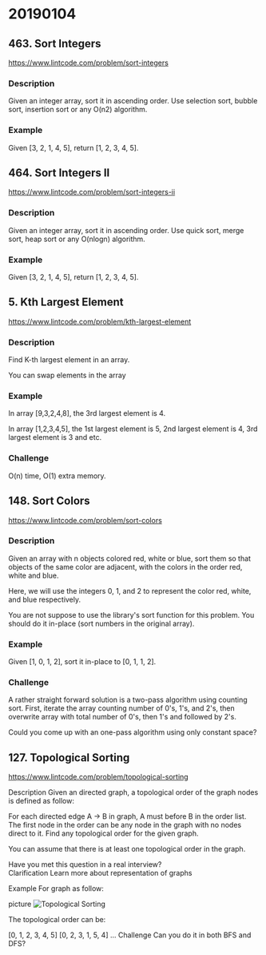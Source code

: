 # 20190104

## 463. Sort Integers
https://www.lintcode.com/problem/sort-integers

### Description
Given an integer array, sort it in ascending order. Use selection sort, bubble sort, insertion sort or any O(n2) algorithm.

### Example
Given [3, 2, 1, 4, 5], return [1, 2, 3, 4, 5].


## 464. Sort Integers II
https://www.lintcode.com/problem/sort-integers-ii

### Description
Given an integer array, sort it in ascending order. Use quick sort, merge sort, heap sort or any O(nlogn) algorithm.

### Example
Given [3, 2, 1, 4, 5], return [1, 2, 3, 4, 5].


## 5. Kth Largest Element
https://www.lintcode.com/problem/kth-largest-element

### Description
Find K-th largest element in an array.

You can swap elements in the array

### Example
In array [9,3,2,4,8], the 3rd largest element is 4.

In array [1,2,3,4,5], the 1st largest element is 5, 2nd largest element is 4, 3rd largest element is 3 and etc.

### Challenge
O(n) time, O(1) extra memory.


## 148. Sort Colors
https://www.lintcode.com/problem/sort-colors

### Description
Given an array with n objects colored red, white or blue, sort them so that objects of the same color are adjacent, with the colors in the order red, white and blue.

Here, we will use the integers 0, 1, and 2 to represent the color red, white, and blue respectively.

You are not suppose to use the library's sort function for this problem.
You should do it in-place (sort numbers in the original array).

### Example
Given [1, 0, 1, 2], sort it in-place to [0, 1, 1, 2].

### Challenge
A rather straight forward solution is a two-pass algorithm using counting sort.
First, iterate the array counting number of 0's, 1's, and 2's, then overwrite array with total number of 0's, then 1's and followed by 2's.

Could you come up with an one-pass algorithm using only constant space?


## 127. Topological Sorting
https://www.lintcode.com/problem/topological-sorting

Description
Given an directed graph, a topological order of the graph nodes is defined as follow:

For each directed edge A -> B in graph, A must before B in the order list.
The first node in the order can be any node in the graph with no nodes direct to it.
Find any topological order for the given graph.

You can assume that there is at least one topological order in the graph.

Have you met this question in a real interview?  
Clarification
Learn more about representation of graphs

Example
For graph as follow:

picture
![Topological Sorting](https://github.com/porrychen/algorithm/blob/master/20190104/127.%20Topological%20Sorting.jpeg?raw=true)

The topological order can be:

[0, 1, 2, 3, 4, 5]
[0, 2, 3, 1, 5, 4]
...
Challenge
Can you do it in both BFS and DFS?

